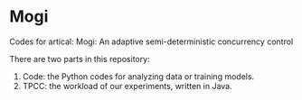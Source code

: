 # Mogi
Codes for artical: Mogi: An adaptive semi-deterministic concurrency control

There are two parts in this repository:

1. Code: the Python codes for analyzing data or training models.
2. TPCC: the workload of our experiments, written in Java.
